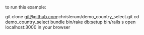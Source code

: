 to run this example:

git clone git@github.com:chrislerum/demo_country_select.git
cd demo_country_select
bundle
bin/rake db:setup
bin/rails s
open localhost:3000 in your browser
